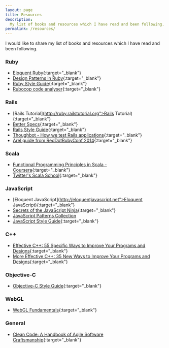 ```yaml
---
layout: page
title: Resources
description: 
  My list of books and resources which I have read and been following.
permalink: /resources/
---
```


I would like to share my list of books and resources which I have read and
been following.

### Ruby

- [Eloquent Ruby](http://www.amazon.com/Eloquent-Ruby-Addison-Wesley-Professional-Series/dp/0321584104){:target="_blank"}
- [Design Patterns in Ruby](http://www.amazon.com/Design-Patterns-Ruby-Russ-Olsen/dp/0321490452){:target="_blank"}
- [Ruby Style Guide](https://github.com/bbatsov/ruby-style-guide){:target="_blank"}
- [Rubocop code analyser](https://github.com/bbatsov/rubocop){:target="_blank"}

### Rails

- [Rails Tutorial](http://ruby.railstutorial.org">Rails Tutorial){:target="_blank"}
- [Better Specs](http://betterspecs.org){:target="_blank"}
- [Rails Style Guide](https://github.com/bbatsov/rails-style-guide){:target="_blank"}
- [Thoughbot - How we test Rails applications](http://robots.thoughtbot.com/how-we-test-rails-applications){:target="_blank"}
- [Arel guide from RedDotRubyConf 2014](https://docs.google.com/presentation/d/1O4jYDnq8d0lSu3D2c_khKPkQ2GKCm1Fw0y1nQacmwVc/pub#slide=id.p){:target="_blank"}

### Scala

- [Functional Programming Principles in Scala - Coursera](https://www.coursera.org/course/progfun){:target="_blank"}
- [Twitter's Scala School](http://twitter.github.io/scala_school){:target="_blank"}

### JavaScript

- [Eloquent JavaScript](http://eloquentjavascript.net">Eloquent JavaScript){:target="_blank"}
- [Secrets of the JavaScript Ninja](http://www.amazon.com/Secrets-JavaScript-Ninja-John-Resig/dp/193398869X){:target="_blank"}
- [JavaScript Patterns Collection](http://shichuan.github.io/javascript-patterns)
- [JavaScript Style Guide](https://github.com/airbnb/javascript){:target="_blank"}

### C++

- [Effective C++: 55 Specific Ways to Improve Your Programs and Designs](http://www.amazon.com/Effective-Specific-Improve-Programs-Designs/dp/0321334876){:target="_blank"}
- [More Effective C++: 35 New Ways to Improve Your Programs and Designs](http://www.amazon.com/More-Effective-Improve-Programs-Designs/dp/020163371X){:target="_blank"}

### Objective-C

- [Objective-C Style Guide](https://github.com/NYTimes/objective-c-style-guide){:target="_blank"}

### WebGL

- [WebGL Fundamentals](http://webglfundamentals.org/){:target="_blank"}

### General

- [Clean Code: A Handbook of Agile Software Craftsmanship](http://www.amazon.com/Clean-Code-Handbook-Software-Craftsmanship/dp/0132350882){:target="_blank"}
